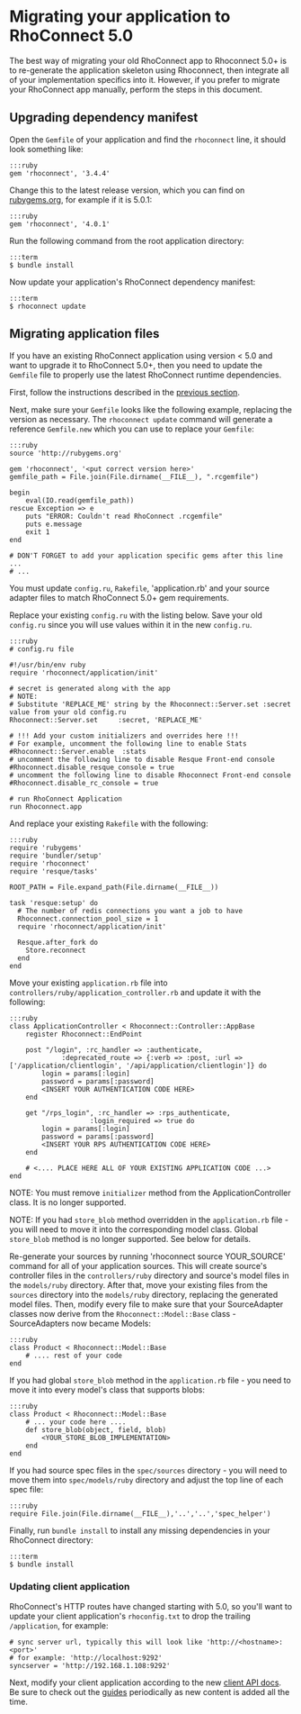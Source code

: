 # Migrating your application to RhoConnect 5.0
The best way of migrating your old RhoConnect app to Rhoconnect 5.0+ is to re-generate the application skeleton
using Rhoconnect, then integrate all of your implementation specifics into it.
However, if you prefer to migrate your RhoConnect app manually, perform the steps in this document.

## Upgrading dependency manifest

Open the `Gemfile` of your application and find the `rhoconnect` line, it should look something like:

	:::ruby
	gem 'rhoconnect', '3.4.4'

Change this to the latest release version, which you can find on [rubygems.org](http://rubygems.org/gems/rhoconnect), for example if it is 5.0.1:

	:::ruby
	gem 'rhoconnect', '4.0.1'

Run the following command from the root application directory:

	:::term
	$ bundle install

Now update your application's RhoConnect dependency manifest:

	:::term
	$ rhoconnect update

## Migrating application files

If you have an existing RhoConnect application using version < 5.0 and want to upgrade it to RhoConnect 5.0+, then
you need to update the `Gemfile` file to properly use the latest RhoConnect runtime dependencies.

First, follow the instructions described in the [previous section](migration#upgrading-dependency-manifest).

Next, make sure your `Gemfile` looks like the following example, replacing the version as necessary.
The `rhoconnect update` command will generate a reference `Gemfile.new` which you can use to replace your `Gemfile`:

	:::ruby
	source 'http://rubygems.org'

	gem 'rhoconnect', '<put correct version here>'
	gemfile_path = File.join(File.dirname(__FILE__), ".rcgemfile")

	begin
		eval(IO.read(gemfile_path))
	rescue Exception => e
		puts "ERROR: Couldn't read RhoConnect .rcgemfile"
		puts e.message
		exit 1
	end

	# DON'T FORGET to add your application specific gems after this line ...
	# ...

You must update `config.ru`, `Rakefile`, 'application.rb' and your source adapter files to match RhoConnect 5.0+ gem requirements.

Replace your existing `config.ru` with the listing below. Save your old `config.ru` since you will use values within it in the new `config.ru`.

	:::ruby
	# config.ru file

	#!/usr/bin/env ruby
	require 'rhoconnect/application/init'

	# secret is generated along with the app
	# NOTE:
	# Substitute 'REPLACE_ME' string by the Rhoconnect::Server.set :secret value from your old config.ru
	Rhoconnect::Server.set     :secret, 'REPLACE_ME'

	# !!! Add your custom initializers and overrides here !!!
	# For example, uncomment the following line to enable Stats
	#Rhoconnect::Server.enable  :stats
	# uncomment the following line to disable Resque Front-end console
	#Rhoconnect.disable_resque_console = true
	# uncomment the following line to disable Rhoconnect Front-end console
	#Rhoconnect.disable_rc_console = true

	# run RhoConnect Application
	run Rhoconnect.app

And replace your existing `Rakefile` with the following:

	:::ruby
	require 'rubygems'
	require 'bundler/setup'
	require 'rhoconnect'
	require 'resque/tasks'

	ROOT_PATH = File.expand_path(File.dirname(__FILE__))

	task 'resque:setup' do
	  # The number of redis connections you want a job to have
	  Rhoconnect.connection_pool_size = 1
	  require 'rhoconnect/application/init'

	  Resque.after_fork do
	    Store.reconnect
	  end
	end

Move your existing `application.rb` file into `controllers/ruby/application_controller.rb` and update it with the following:

	:::ruby
	class ApplicationController < Rhoconnect::Controller::AppBase
  		register Rhoconnect::EndPoint

  		post "/login", :rc_handler => :authenticate,
                 :deprecated_route => {:verb => :post, :url => ['/application/clientlogin', '/api/application/clientlogin']} do
    		login = params[:login]
    		password = params[:password]
    		<INSERT YOUR AUTHENTICATION CODE HERE>
  		end

  		get "/rps_login", :rc_handler => :rps_authenticate,
        	            :login_required => true do
    		login = params[:login]
    		password = params[:password]
    		<INSERT YOUR RPS AUTHENTICATION CODE HERE>
  		end

  		# <.... PLACE HERE ALL OF YOUR EXISTING APPLICATION CODE ...>
	end

NOTE: You must remove `initializer` method from the ApplicationController class. It is no longer supported.

NOTE: If you had `store_blob` method overridden in the `application.rb` file - you will need to move it into the corresponding model class. Global `store_blob` method is no longer supported.
See below for details.

Re-generate your sources by running 'rhoconnect source YOUR_SOURCE' command for all of your application sources. This will create source's controller files in the `controllers/ruby` directory
and source's model files in the `models/ruby` directory. After that, move your existing files from the `sources` directory into the `models/ruby` directory, replacing the generated model files.
Then, modify every file to make sure that your SourceAdapter classes now derive from the `Rhoconnect::Model::Base` class - SourceAdapters now became Models:

	:::ruby
	class Product < Rhoconnect::Model::Base
		# .... rest of your code
	end

If you had global `store_blob` method in the `application.rb` file - you need to move it into every model's class that supports blobs:

	:::ruby
	class Product < Rhoconnect::Model::Base
		# ... your code here ....
		def store_blob(object, field, blob)
			<YOUR_STORE_BLOB_IMPLEMENTATION>
		end
	end

If you had source spec files in the `spec/sources` directory - you will need to move them into `spec/models/ruby` directory and adjust the top line of each spec file:

	:::ruby
	require File.join(File.dirname(__FILE__),'..','..','spec_helper')


Finally, run `bundle install` to install any missing dependencies in your RhoConnect directory:

	:::term
	$ bundle install

### Updating client application
RhoConnect's HTTP routes have changed starting with 5.0, so you'll want to update your client application's `rhoconfig.txt` to drop the trailing `/application`, for example:


	# sync server url, typically this will look like 'http://<hostname>:<port>'
	# for example: 'http://localhost:9292'
	syncserver = 'http://192.168.1.108:9292'

Next, modify your client application according to the new [client API docs](../api/RhoConnectClient).  Be sure to check out the [guides](../guide/using_rhoconnect) periodically as new content is added all the time.
